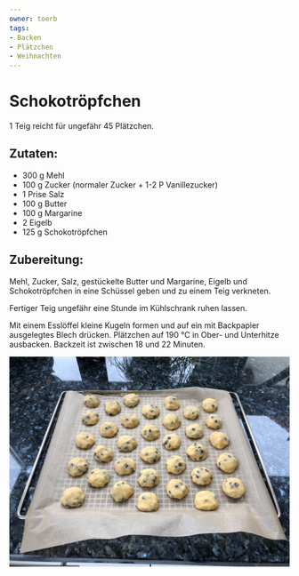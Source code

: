 ```yaml
---
owner: toerb
tags:
- Backen
- Plätzchen
- Weihnachten
---
```

Schokotröpfchen
===============
1 Teig reicht für ungefähr 45 Plätzchen.

Zutaten:
--------
 * 300 g Mehl
 * 100 g Zucker (normaler Zucker + 1-2 P Vanillezucker)
 * 1 Prise Salz
 * 100 g Butter
 * 100 g Margarine
 * 2 Eigelb
 * 125 g Schokotröpfchen

Zubereitung:
------------
Mehl, Zucker, Salz, gestückelte Butter und Margarine, Eigelb und Schokotröpfchen in eine Schüssel geben und zu einem Teig verkneten.

Fertiger Teig ungefähr eine Stunde im Kühlschrank ruhen lassen.

Mit einem Esslöffel kleine Kugeln formen und auf ein mit Backpapier ausgelegtes Blech drücken. Plätzchen auf 190 °C in Ober- und Unterhitze ausbacken.
Backzeit ist zwischen 18 und 22 Minuten.

![Schokotröpfchen](/pics/schokotroepfchen.jpg)
